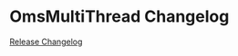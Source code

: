 # OmsMultiThread Changelog

[Release Changelog](https://github.com/spryker/oms-multi-thread/releases)
